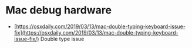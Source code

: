 # Mac debug hardware

* [https://osxdaily.com/2019/03/13/mac-double-typing-keyboard-issue-fix](https://osxdaily.com/2019/03/13/mac-double-typing-keyboard-issue-fix/) Double type issue

